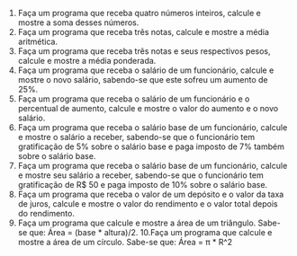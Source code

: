 1. Faça um programa que receba quatro números inteiros, calcule e mostre a soma
desses números.
2. Faça um programa que receba três notas, calcule e mostre a média aritmética.
3. Faça um programa que receba três notas e seus respectivos pesos, calcule e
mostre a média ponderada.
4. Faça um programa que receba o salário de um funcionário, calcule e mostre o novo
salário, sabendo-se que este sofreu um aumento de 25%.
5. Faça um programa que receba o salário de um funcionário e o percentual de
aumento, calcule e mostre o valor do aumento e o novo salário.
6. Faça um programa que receba o salário base de um funcionário, calcule e mostre
o salário a receber, sabendo-se que o funcionário tem gratificação de 5% sobre o
salário base e paga imposto de 7% também sobre o salário base.
7. Faça um programa que receba o salário base de um funcionário, calcule e mostre
seu salário a receber, sabendo-se que o funcionário tem gratificação de R$ 50 e
paga imposto de 10% sobre o salário base.
8. Faça um programa que receba o valor de um depósito e o valor da taxa de juros,
calcule e mostre o valor do rendimento e o valor total depois do rendimento.
9. Faça um programa que calcule e mostre a área de um triângulo. Sabe-se que:
Área = (base * altura)/2.
10.Faça um programa que calcule e mostre a área de um círculo. Sabe-se que:
Área = π * R^2


